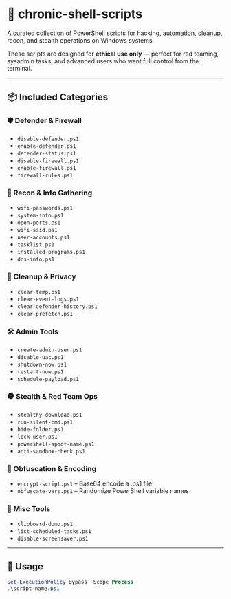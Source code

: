 # 🧠 chronic-shell-scripts

A curated collection of PowerShell scripts for hacking, automation, cleanup, recon, and stealth operations on Windows systems.

These scripts are designed for **ethical use only** — perfect for red teaming, sysadmin tasks, and advanced users who want full control from the terminal.

---

## 📦 Included Categories

### 🛡️ Defender & Firewall
- `disable-defender.ps1`
- `enable-defender.ps1`
- `defender-status.ps1`
- `disable-firewall.ps1`
- `enable-firewall.ps1`
- `firewall-rules.ps1`

### 🧠 Recon & Info Gathering
- `wifi-passwords.ps1`
- `system-info.ps1`
- `open-ports.ps1`
- `wifi-ssid.ps1`
- `user-accounts.ps1`
- `tasklist.ps1`
- `installed-programs.ps1`
- `dns-info.ps1`

### 🧼 Cleanup & Privacy
- `clear-temp.ps1`
- `clear-event-logs.ps1`
- `clear-defender-history.ps1`
- `clear-prefetch.ps1`

### 🛠️ Admin Tools
- `create-admin-user.ps1`
- `disable-uac.ps1`
- `shutdown-now.ps1`
- `restart-now.ps1`
- `schedule-payload.ps1`

### 🕵️ Stealth & Red Team Ops
- `stealthy-download.ps1`
- `run-silent-cmd.ps1`
- `hide-folder.ps1`
- `lock-user.ps1`
- `powershell-spoof-name.ps1`
- `anti-sandbox-check.ps1`

### 🧪 Obfuscation & Encoding
- `encrypt-script.ps1` – Base64 encode a .ps1 file
- `obfuscate-vars.ps1` – Randomize PowerShell variable names

### 🧩 Misc Tools
- `clipboard-dump.ps1`
- `list-scheduled-tasks.ps1`
- `disable-screensaver.ps1`

---

## 🚀 Usage

```powershell
Set-ExecutionPolicy Bypass -Scope Process
.\script-name.ps1
